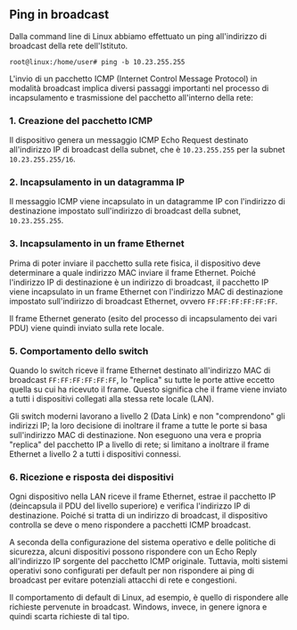 ## Ping in broadcast

Dalla command line di Linux abbiamo effettuato un ping all'indirizzo di broadcast della rete dell'Istituto.

    root@linux:/home/user# ping -b 10.23.255.255

L'invio di un pacchetto ICMP (Internet Control Message Protocol) in modalità broadcast implica diversi passaggi importanti nel processo di incapsulamento e trasmissione del pacchetto all'interno della rete:

### 1. Creazione del pacchetto ICMP

Il dispositivo genera un messaggio ICMP Echo Request destinato all'indirizzo IP di broadcast della subnet, che è `10.23.255.255` per la subnet `10.23.255.255/16`.

### 2. Incapsulamento in un datagramma IP

Il messaggio ICMP viene incapsulato in un datagramme IP con l'indirizzo di destinazione impostato sull'indirizzo di broadcast della subnet, `10.23.255.255`.

### 3. Incapsulamento in un frame Ethernet

Prima di poter inviare il pacchetto sulla rete fisica, il dispositivo deve determinare a quale indirizzo MAC inviare il frame Ethernet. Poiché l'indirizzo IP di destinazione è un indirizzo di broadcast, il pacchetto IP viene incapsulato in un frame Ethernet con l'indirizzo MAC di destinazione impostato sull'indirizzo di broadcast Ethernet, ovvero `FF:FF:FF:FF:FF:FF`.

Il frame Ethernet generato (esito del processo di incapsulamento dei vari PDU) viene quindi inviato sulla rete locale.

### 5. Comportamento dello switch

Quando lo switch riceve il frame Ethernet destinato all'indirizzo MAC di broadcast `FF:FF:FF:FF:FF:FF`, lo "replica" su tutte le porte attive eccetto quella su cui ha ricevuto il frame. Questo significa che il frame viene inviato a tutti i dispositivi collegati alla stessa rete locale (LAN).

Gli switch moderni lavorano a livello 2 (Data Link) e non "comprendono" gli indirizzi IP; la loro decisione di inoltrare il frame a tutte le porte si basa sull'indirizzo MAC di destinazione. Non eseguono una vera e propria "replica" del pacchetto IP a livello di rete; si limitano a inoltrare il frame Ethernet a livello 2 a tutti i dispositivi connessi.

### 6. Ricezione e risposta dei dispositivi

Ogni dispositivo nella LAN riceve il frame Ethernet, estrae il pacchetto IP (deincapsula il PDU del livello superiore) e verifica l'indirizzo IP di destinazione. Poiché si tratta di un indirizzo di broadcast, il dispositivo controlla se deve o meno rispondere a pacchetti ICMP broadcast.

A seconda della configurazione del sistema operativo e delle politiche di sicurezza, alcuni dispositivi possono rispondere con un Echo Reply all'indirizzo IP sorgente del pacchetto ICMP originale. Tuttavia, molti sistemi operativi sono configurati per default per non rispondere ai ping di broadcast per evitare potenziali attacchi di rete e congestioni.

Il comportamento di default di Linux, ad esempio, è quello di rispondere alle richieste pervenute in broadcast. Windows, invece, in genere ignora e quindi scarta richieste di tal tipo.